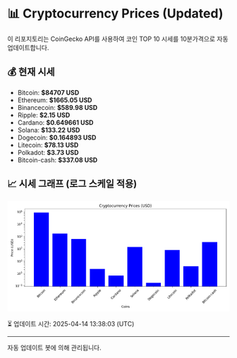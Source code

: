 
# 📊 Cryptocurrency Prices (Updated)

이 리포지토리는 CoinGecko API를 사용하여 코인 TOP 10 시세를 10분가격으로 자동 업데이트합니다.

## 💰 현재 시세
- Bitcoin: **$84707 USD**
- Ethereum: **$1665.05 USD**
- Binancecoin: **$589.98 USD**
- Ripple: **$2.15 USD**
- Cardano: **$0.649661 USD**
- Solana: **$133.22 USD**
- Dogecoin: **$0.164893 USD**
- Litecoin: **$78.13 USD**
- Polkadot: **$3.73 USD**
- Bitcoin-cash: **$337.08 USD**

## 📈 시세 그래프 (로그 스케일 적용)
![Crypto Prices](crypto_prices.png)

⏳ 업데이트 시간: 2025-04-14 13:38:03 (UTC)

---
자동 업데이트 봇에 의해 관리됩니다.
